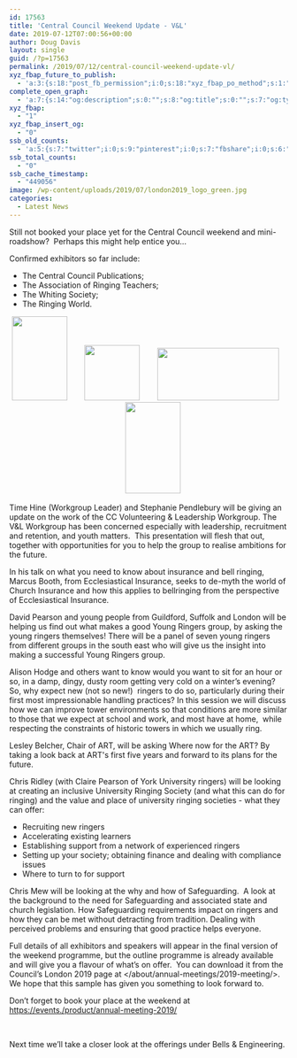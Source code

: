 ```yaml
---
id: 17563
title: 'Central Council Weekend Update - V&L'
date: 2019-07-12T07:00:56+00:00
author: Doug Davis
layout: single
guid: /?p=17563
permalink: /2019/07/12/central-council-weekend-update-vl/
xyz_fbap_future_to_publish:
  - 'a:3:{s:18:"post_fb_permission";i:0;s:18:"xyz_fbap_po_method";s:1:"2";s:16:"xyz_fbap_message";s:62:"News item added to the CCCBR website: {POST_TITLE} {PERMALINK}";}'
complete_open_graph:
  - 'a:7:{s:14:"og:description";s:0:"";s:8:"og:title";s:0:"";s:7:"og:type";s:0:"";s:12:"twitter:card";s:7:"summary";s:15:"twitter:creator";s:0:"";s:19:"twitter:description";s:0:"";s:8:"og:image";s:5:"17566";}'
xyz_fbap:
  - "1"
xyz_fbap_insert_og:
  - "0"
ssb_old_counts:
  - 'a:5:{s:7:"twitter";i:0;s:9:"pinterest";i:0;s:7:"fbshare";i:0;s:6:"reddit";i:0;s:6:"tumblr";N;}'
ssb_total_counts:
  - "0"
ssb_cache_timestamp:
  - "449056"
image: /wp-content/uploads/2019/07/london2019_logo_green.jpg
categories:
  - Latest News
---
```

Still not booked your place yet for the Central Council weekend and mini-roadshow?  Perhaps this might help entice you…

Confirmed exhibitors so far include:

  * The Central Council Publications;
  * The Association of Ringing Teachers;
  * The Whiting Society;
  * The Ringing World.

<p style="text-align: center;">
  <a href="https://cccbr.org.uk/wp-content/uploads/2019/05/dove11_tiny.jpg"><img loading="lazy" class="alignnone wp-image-16818" src="https://cccbr.org.uk/wp-content/uploads/2019/05/dove11_tiny-197x300.jpg" alt="" width="100" height="152" srcset="https://cccbr.org.uk/wp-content/uploads/2019/05/dove11_tiny-197x300.jpg 197w, https://cccbr.org.uk/wp-content/uploads/2019/05/dove11_tiny-768x1168.jpg 768w, https://cccbr.org.uk/wp-content/uploads/2019/05/dove11_tiny-673x1024.jpg 673w, https://cccbr.org.uk/wp-content/uploads/2019/05/dove11_tiny-300x456.jpg 300w, https://cccbr.org.uk/wp-content/uploads/2019/05/dove11_tiny-600x913.jpg 600w, https://cccbr.org.uk/wp-content/uploads/2019/05/dove11_tiny.jpg 1968w" sizes="(max-width: 100px) 100vw, 100px" /></a>        <a href="https://cccbr.org.uk/wp-content/uploads/2019/05/RW-Facebook-logo-1.jpg"><img loading="lazy" class="alignnone wp-image-17238" src="https://cccbr.org.uk/wp-content/uploads/2019/05/RW-Facebook-logo-1-300x300.jpg" alt="" width="100" height="100" srcset="https://cccbr.org.uk/wp-content/uploads/2019/05/RW-Facebook-logo-1-300x300.jpg 300w, https://cccbr.org.uk/wp-content/uploads/2019/05/RW-Facebook-logo-1-150x150.jpg 150w, https://cccbr.org.uk/wp-content/uploads/2019/05/RW-Facebook-logo-1-768x768.jpg 768w, https://cccbr.org.uk/wp-content/uploads/2019/05/RW-Facebook-logo-1-600x600.jpg 600w, https://cccbr.org.uk/wp-content/uploads/2019/05/RW-Facebook-logo-1-100x100.jpg 100w, https://cccbr.org.uk/wp-content/uploads/2019/05/RW-Facebook-logo-1.jpg 984w" sizes="(max-width: 100px) 100vw, 100px" /></a>        <a href="https://cccbr.org.uk/wp-content/uploads/2019/07/whiting_logo_short.jpg"><img loading="lazy" class="alignnone wp-image-17565" src="https://cccbr.org.uk/wp-content/uploads/2019/07/whiting_logo_short.jpg" alt="" width="220" height="95" /></a>        <a href="https://cccbr.org.uk/wp-content/uploads/2019/05/ART-logo.png"><img loading="lazy" class="alignnone wp-image-17178" src="https://cccbr.org.uk/wp-content/uploads/2019/05/ART-logo-182x300.png" alt="" width="100" height="165" srcset="https://cccbr.org.uk/wp-content/uploads/2019/05/ART-logo-182x300.png 182w, https://cccbr.org.uk/wp-content/uploads/2019/05/ART-logo.png 243w" sizes="(max-width: 100px) 100vw, 100px" /></a>
</p>

Time Hine (Workgroup Leader) and Stephanie Pendlebury will be giving an update on the work of the CC Volunteering & Leadership Workgroup. The V&L Workgroup has been concerned especially with leadership, recruitment and retention, and youth matters.  This presentation will flesh that out, together with opportunities for you to help the group to realise ambitions for the future.

In his talk on what you need to know about insurance and bell ringing, Marcus Booth, from Ecclesiastical Insurance, seeks to de-myth the world of Church Insurance and how this applies to bellringing from the perspective of Ecclesiastical Insurance.

David Pearson and young people from Guildford, Suffolk and London will be helping us find out what makes a good Young Ringers group, by asking the young ringers themselves! There will be a panel of seven young ringers from different groups in the south east who will give us the insight into making a successful Young Ringers group.

Alison Hodge and others want to know would you want to sit for an hour or so, in a damp, dingy, dusty room getting very cold on a winter’s evening? So, why expect new (not so new!)  ringers to do so, particularly during their first most impressionable handling practices? In this session we will discuss how we can improve tower environments so that conditions are more similar to those that we expect at school and work, and most have at home,  while respecting the constraints of historic towers in which we usually ring.

Lesley Belcher, Chair of ART, will be asking Where now for the ART? By taking a look back at ART&apos;s first five years and forward to its plans for the future.

Chris Ridley (with Claire Pearson of York University ringers) will be looking at creating an inclusive University Ringing Society (and what this can do for ringing) and the value and place of university ringing societies - what they can offer:

  * Recruiting new ringers
  * Accelerating existing learners
  * Establishing support from a network of experienced ringers
  * Setting up your society; obtaining finance and dealing with compliance ​issues
  * Where to turn to for support

Chris Mew will be looking at the why and how of Safeguarding.  A look at the background to the need for Safeguarding and associated state and church legislation. How Safeguarding requirements impact on ringers and how they can be met without detracting from tradition. Dealing with perceived problems and ensuring that good practice helps everyone.

Full details of all exhibitors and speakers will appear in the final version of the weekend programme, but the outline programme is already available and will give you a flavour of what’s on offer.  You can download it from the Council’s London 2019 page at </about/annual-meetings/2019-meeting/>.  We hope that this sample has given you something to look forward to.

Don’t forget to book your place at the weekend at <a href="https://events./product/annual-meeting-2019/" target="_blank" rel="noopener noreferrer">https://events./product/annual-meeting-2019/</a>

&nbsp;

Next time we’ll take a closer look at the offerings under Bells & Engineering.
